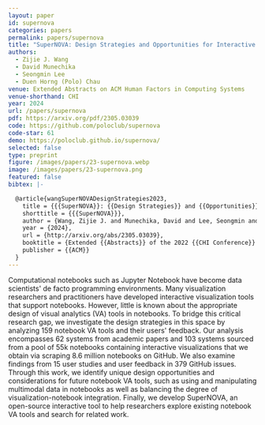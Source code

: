 ```yaml
---
layout: paper
id: supernova
categories: papers
permalink: papers/supernova
title: "SuperNOVA: Design Strategies and Opportunities for Interactive Visualization in Computational Notebooks"
authors: 
  - Zijie J. Wang
  - David Munechika
  - Seongmin Lee
  - Duen Horng (Polo) Chau
venue: Extended Abstracts on ACM Human Factors in Computing Systems
venue-shorthand: CHI
year: 2024
url: /papers/supernova
pdf: https://arxiv.org/pdf/2305.03039
code: https://github.com/poloclub/supernova
code-star: 61
demo: https://poloclub.github.io/supernova/
selected: false
type: preprint
figure: /images/papers/23-supernova.webp
image: /images/papers/23-supernova.png
featured: false
bibtex: |-

  @article{wangSuperNOVADesignStrategies2023,
    title = {{{SuperNOVA}}: {{Design Strategies}} and {{Opportunities}} for {{Interactive Visualization}} in {{Computational Notebooks}}},
    shorttitle = {{{SuperNOVA}}},
    author = {Wang, Zijie J. and Munechika, David and Lee, Seongmin and Chau, Duen Horng},
    year = {2024},
    url = {http://arxiv.org/abs/2305.03039},
    booktitle = {Extended {{Abstracts}} of the 2022 {{CHI Conference}} on {{Human Factors}} in {{Computing Systems}}},
    publisher = {{ACM}}
  }
---
```


Computational notebooks such as Jupyter Notebook have become data scientists' de facto programming environments. Many visualization researchers and practitioners have developed interactive visualization tools that support notebooks. However, little is known about the appropriate design of visual analytics (VA) tools in notebooks. To bridge this critical research gap, we investigate the design strategies in this space by analyzing 159 notebook VA tools and their users' feedback. Our analysis encompasses 62 systems from academic papers and 103 systems sourced from a pool of 55k notebooks containing interactive visualizations that we obtain via scraping 8.6 million notebooks on GitHub. We also examine findings from 15 user studies and user feedback in 379 GitHub issues. Through this work, we identify unique design opportunities and considerations for future notebook VA tools, such as using and manipulating multimodal data in notebooks as well as balancing the degree of visualization-notebook integration. Finally, we develop SuperNOVA, an open-source interactive tool to help researchers explore existing notebook VA tools and search for related work.